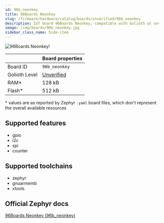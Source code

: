 ```yaml
---
id: 96b_neonkey
title: 96Boards Neonkey
slug: /firmware/hardware/catalog/boards/unverified/96b_neonkey
description: IoT board 96Boards Neonkey, compatible with Golioth at unverified level.
image: /img/boards/96b_neonkey.jpg
sidebar_class_name: hide-item
---
```


[//]: # (This is an auto-generated file, do not edit! Changes to it will be lost upon re-generation)

![96Boards Neonkey!](/img/boards/96b_neonkey.jpg "96Boards Neonkey")

|                | Board properties     |
| -------------  | -------------------- |
| Board ID       | `96b_neonkey` |
| Golioth Level  | [Unverified](/firmware/hardware#unverified-boards) |
| RAM*           | 128 kB |
| Flash*         | 512 kB |

\* values are as reported by Zephyr `.yaml` board files, which don't represent the overall available resources



## Supported features

* gpio
* i2c
* spi
* counter

## Supported toolchains

* zephyr
* gnuarmemb
* xtools

## Official Zephyr docs

[96Boards Neonkey (96b_neonkey)](https://docs.zephyrproject.org/latest/boards/96boards/neonkey/doc/index.html)
